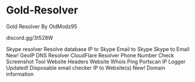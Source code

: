 # Gold-Resolver
Gold Resolver By OldModz95


discord.gg/3t528W




Skype resolver
Resolve database
IP to Skype
Email to Skype
Skype to Email New!
GeoIP
DNS Resolver
CloudFlare Resolver
Phone Number Check
Screenshot Tool
Website Headers
Website Whois
Ping
Portscan
IP Logger Updated!
Disposable email checker
IP to Website(s) New!
Domain information
